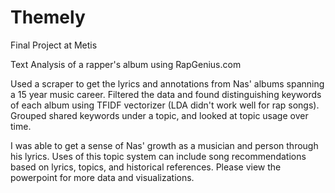 Themely
=======

Final Project at Metis

Text Analysis of a rapper's album using RapGenius.com

Used a scraper to get the lyrics and annotations from Nas' albums spanning a 15 year music career. Filtered the data and found distinguishing keywords of each album using TFIDF vectorizer (LDA didn't work well for rap songs). Grouped shared keywords under a topic, and looked at topic usage over time.

I was able to get a sense of Nas' growth as a musician and person through his lyrics.
Uses of this topic system can include song recommendations based on lyrics, topics, and historical references.
Please view the powerpoint for more data and visualizations.
